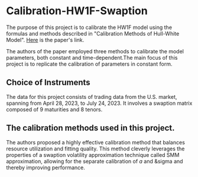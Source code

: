 # Calibration-HW1F-Swaption
 The purpose of this project is to calibrate the HW1F model using the formulas and methods described in "Calibration Methods of Hull-White Model". [Here](https://papers.ssrn.com/sol3/papers.cfm?abstract_id=1514192) is the paper's link.

 The authors of the paper employed three methods to calibrate the model parameters, both constant and time-dependent.The main focus of this project is to replicate the calibration of parameters in constant form.

 ## Choice of Instruments
 The data for this project consists of trading data from the U.S. market, spanning from April 28, 2023, to July 24, 2023. It involves a swaption matrix composed of 9 maturities and 8 tenors.
 
 ## The calibration methods used in this project.
 The authors proposed a highly effective calibration method that balances resource utilization and fitting quality. This method cleverly leverages the properties of a swaption volatility approximation technique called SMM approximation,  allowing for the separate calibration of $a$ and &sigma and thereby improving performance.

 
